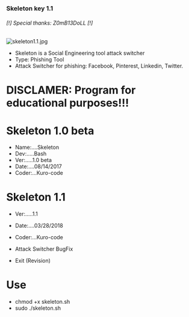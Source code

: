 ### Skeleton key 1.1 ###

######     [!] Special thanks: Z0mB13DoLL [!]

![skeleton1.1.jpg](https://github.com/KURO-CODE/Skeleton/blob/master/skeleton1.1.jpg)

* Skeleton is a Social Engineering tool attack switcher
* Type: Phishing Tool
* Attack Switcher for phishing: Facebook, Pinterest, Linkedin, Twitter.

# DISCLAMER: Program for educational purposes!!!

# Skeleton 1.0 beta
* Name:....Skeleton
* Dev:.....Bash
* Ver:.....1.0 beta
* Date:....08/14/2017
* Coder:...Kuro-code

# Skeleton 1.1
* Ver:.....1.1
* Date:....03/28/2018
* Coder:...Kuro-code

* Attack Switcher BugFix
* Exit (Revision)

# Use #

*  chmod +x skeleton.sh
* sudo ./skeleton.sh
